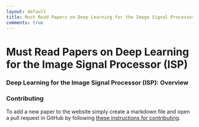 ```yaml
---
layout: default
title: Must Read Papers on Deep Learning for the Image Signal Processor (ISP)
comments: true
---
```


# Must Read Papers on Deep Learning for the Image Signal Processor (ISP)

### Deep Learning for the Image Signal Processor (ISP): Overview

### Contributing

To add a new paper to the website simply create a markdown file and open a pull request in GitHub by following [these instructions for contributing](contributing.html).

